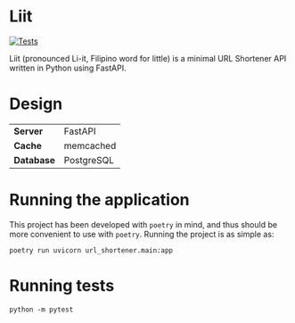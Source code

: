 # Liit 

[![Tests](https://github.com/lestherll/url-shortener/actions/workflows/python-app.yml/badge.svg)](https://github.com/lestherll/url-shortener/actions/workflows/python-app.yml)

Liit (pronounced Li-it, Filipino word for little) is a minimal URL Shortener API written in Python using FastAPI.


# Design
|               |            |
|---------------|------------|
| **Server**    | FastAPI    |
| **Cache**     | memcached  |
| **Database**  | PostgreSQL |

# Running the application 
This project has been developed with `poetry` in mind, and thus should be more convenient to use with `poetry`.
Running the project is as simple as:
```
poetry run uvicorn url_shortener.main:app
```

# Running tests
```
python -m pytest
```

